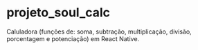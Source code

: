 # projeto_soul_calc
Caluladora (funções de: soma, subtração, multiplicação, divisão, porcentagem e potenciação) em React Native.

